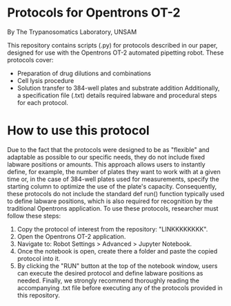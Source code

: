 # Protocols for Opentrons OT-2
By The Trypanosomatics Laboratory, UNSAM

This repository contains scripts (.py) for protocols described in our paper, designed for use with the Opentrons OT-2 automated pipetting robot. These protocols cover:
- Preparation of drug dilutions and combinations
- Cell lysis procedure
- Solution transfer to 384-well plates and substrate addition
Additionally, a specification file (.txt) details required labware and procedural steps for each protocol.

# How to use this protocol
Due to the fact that the protocols were designed to be as "flexible" and adaptable as possible to our specific needs, they do not include fixed labware positions or amounts. This approach allows users to instantly define, for example, the number of plates they want to work with at a given time or, in the case of 384-well plates used for measurements, specify the starting column to optimize the use of the plate's capacity. Consequently, these protocols do not include the standard def run() function typically used to define labware positions, which is also required for recognition by the traditional Opentrons application.
To use these protocols, researcher must follow these steps:
1. Copy the protocol of interest from the repository: "LINKKKKKKKK".
2. Open the Opentrons OT-2 application.
3. Navigate to: Robot Settings > Advanced > Jupyter Notebook.
3. Once the notebook is open, create there a folder and paste the copied protocol into it.
4. By clicking the "RUN" button at the top of the notebook window, users can execute the desired protocol and define labware positions as needed.
Finally, we strongly recommend thoroughly reading the accompanying .txt file before executing any of the protocols provided in this repository.
